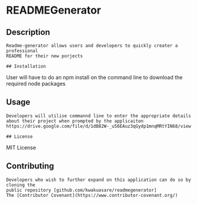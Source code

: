 # READMEGenerator

## Description
```
Readme-generator allows users and developers to quickly creater a professional 
README for their new porjects

## Installation
```
User will have to do an npm install on the command line to download the required node packages

## Usage
```
Developers will utilise commannd line to enter the appropriate details about their project when prompted by the applicaiton
https://drive.google.com/file/d/1dB82W-_u56EAuz3qGydp1mnqMRtYIN68/view

## License
```
MIT License

## Contributing
```
Developers who wish to further expand on this application can do so by cloning the 
public repository [github.com/kwakuasare/readmegenerator]
The [Contributor Covenant](https://www.contributor-covenant.org/)
